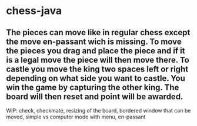 # chess-java
The pieces can move like in regular chess except the move en-passant wich is missing. To move the pieces you drag and place the piece and if it is a legal
move the piece will then move there. To castle you move the king two spaces left or right depending on what side you want to castle. You win the game by
capturing the other king. The board will then reset and point will be awarded. 
-----------------------
WIP: 
     check,
     checkmate,
     resizing of the board,
     bordered window that can be moved,
     simple vs computer mode with menu,
     en-passant
     
